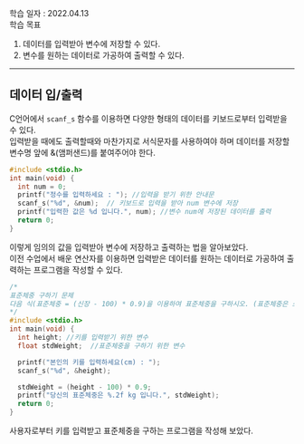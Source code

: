 학습 일자 : 2022.04.13  
학습 목표

1. 데이터를 입력받아 변수에 저장할 수 있다.
2. 변수를 원하는 데이터로 가공하여 출력할 수 있다.

---

## 데이터 입/출력

C언어에서 `scanf_s` 함수를 이용하면 다양한 형태의 데이터를 키보드로부터 입력받을 수 있다.  
입력받을 때에도 출력할때와 마찬가지로 서식문자를 사용하여야 하며 데이터를 저장할 변수명 앞에 &(앰퍼샌드)를 붙여주어야 한다.

```c
#include <stdio.h>
int main(void) {
  int num = 0;
  printf("정수를 입력하세요 : "); //입력을 받기 위한 안내문
  scanf_s("%d", &num);  // 키보드로 입력을 받아 num 변수에 저장
  printf("입력한 값은 %d 입니다.", num); //변수 num에 저장된 데이터를 출력
  return 0;
}
```

이렇게 임의의 값을 입력받아 변수에 저장하고 출력하는 법을 알아보았다.  
이전 수업에서 배운 연산자를 이용하면 입력받은 데이터를 원하는 데이터로 가공하여 출력하는 프로그램을 작성할 수 있다.

```c
/*
표준체중 구하기 문제
다음 식(표준체중 = (신장 - 100) * 0.9)을 이용하여 표준체중을 구하시오. (표준체중은 소수점 둘째자리까지 구하시오)
*/
#include <stdio.h>
int main(void) {
  int height; //키를 입력받기 위한 변수
  float stdWeight;  //표준체중을 구하기 위한 변수

  printf("본인의 키를 입력하세요(cm) : ");
  scanf_s("%d", &height);

  stdWeight = (height - 100) * 0.9;
  printf("당신의 표준체중은 %.2f kg 입니다.", stdWeight);
  return 0;
}
```

사용자로부터 키를 입력받고 표준체중을 구하는 프로그램을 작성해 보았다.
